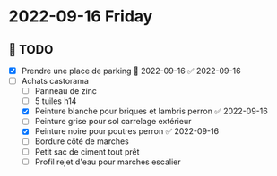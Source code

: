 # 2022-09-16 Friday

## 📆 TODO
- [x] Prendre une place de parking 📅 2022-09-16 ✅ 2022-09-16
- [ ] Achats castorama
	- [ ] Panneau de zinc
	- [ ] 5 tuiles h14
	- [x] Peinture blanche pour briques et lambris perron ✅ 2022-09-16
	- [ ] Peinture grise pour sol carrelage extérieur 
	- [x] Peinture noire pour poutres perron ✅ 2022-09-16
	- [ ] Bordure côté de marches
	- [ ] Petit sac de ciment tout prêt 
	- [ ] Profil rejet d'eau pour marches escalier 